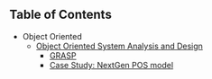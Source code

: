 ## Table of Contents
 - Object Oriented
   - [Object Oriented System Analysis and Design](http://magvari.com/the-Indian-BTech-theory/objectOriented/OOSystemAnalysisDesign)
       - [GRASP](http://magvari.com/the-Indian-BTech-theory/objectOriented/GRASP)
       - [Case Study: NextGen POS model](http://magvari.com/the-Indian-BTech-theory/objectOriented/NextGenPOS)
